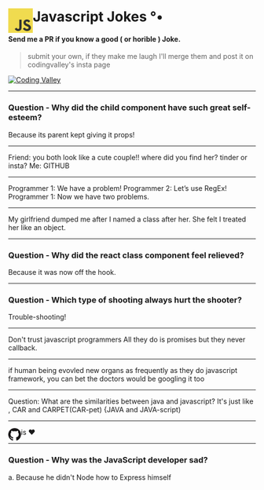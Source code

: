 # Javascript Jokes °• <img align="left" alt="javascript" width="50px" src="https://raw.githubusercontent.com/github/explore/80688e429a7d4ef2fca1e82350fe8e3517d3494d/topics/javascript/javascript.png" />

#### Send me a PR if you know a good ( or horible ) Joke.

> submit your own, if they make me laugh I'll merge them and post it on codingvalley's insta page

[![Coding Valley](https://img.shields.io/badge/-Coding_Valley-black)][website]

---

### Question - Why did the child component have such great self-esteem?

Because its parent kept giving it props!

---

Friend: you both look like a cute couple!! where did you find her? tinder or insta?
Me: GITHUB

---

Programmer 1: We have a problem!
Programmer 2: Let’s use RegEx!
Programmer 1: Now we have two problems.

---

My girlfriend dumped me after I named a class after her. She felt I treated her like an object.

---

### Question - Why did the react class component feel relieved?

Because it was now off the hook.

---

### Question - Which type of shooting always hurt the shooter?

Trouble-shooting!

---
Don't trust javascript programmers
All they do is promises but they never callback.

---
if human being evovled new organs as frequently as they do javascript framework, you can bet the doctors would be googling it too

---
Question: What are the similarities between java and javascript?
It's just like , CAR and CARPET(CAR-pet) {JAVA and JAVA-script)

---

<img align="left" alt="GitHub" width="26px" src="https://raw.githubusercontent.com/github/explore/78df643247d429f6cc873026c0622819ad797942/topics/github/github.png" />is :heart:

---

[website]: https://www.instagram.com/coding_valley_/

### Question -  Why was the JavaScript developer sad? 
a. Because he didn't Node how to Express himself
